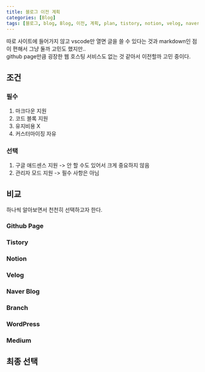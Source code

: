 ```yaml
---
title: 블로그 이전 계획
categories: [Blog]
tags: [블로그, blog, Blog, 이전, 계획, plan, tistory, notion, velog, naver, branch, wordpress, org, medium]
---
```


따로 사이트에 들어가지 않고 vscode만 열면 글을 쓸 수 있다는 것과 markdown인 점이 편해서 그냥 둘까 고민도 했지만..<br/>
github page만큼 굉장한 웹 호스팅 서비스도 없는 것 같아서 이전할까 고민 중이다.<br/>

## 조건

### 필수

1. 마크다운 지원
2. 코드 블록 지원
3. 유지비용 X
4. 커스터마이징 자유

### 선택

1. 구글 애드센스 지원 -> 안 할 수도 있어서 크게 중요하지 않음
2. 관리자 모드 지원 -> 필수 사항은 아님

## 비교

하나씩 알아보면서 천천히 선택하고자 한다.

### Github Page

### Tistory

### Notion

### Velog

### Naver Blog

### Branch

### WordPress

### Medium

## 최종 선택

